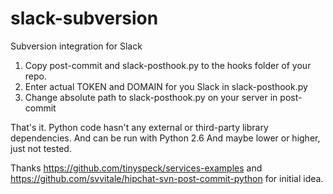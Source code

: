 # slack-subversion
Subversion integration for Slack

1. Copy post-commit and slack-posthook.py to the hooks folder of your repo.
2. Enter actual TOKEN and DOMAIN for you Slack in slack-posthook.py
3. Change absolute path to slack-posthook.py on your server in post-commit

That's it. Python code hasn't any external or third-party library dependencies. And can be run with Python 2.6 And maybe lower or higher, just not tested.

Thanks https://github.com/tinyspeck/services-examples and https://github.com/svvitale/hipchat-svn-post-commit-python for initial idea.
